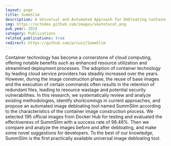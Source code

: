 ```yaml
---
layout: page
title: SummSlim
description: A Universal and Automated Approach for Debloating Container Images
img: https://octodex.github.com/images/skatetocat.png
pub_year: 2024
category: Publications
related_publications: true
redirect: https://github.com/prcuzz/SummSlim
---
```


Container technology has become a cornerstone of cloud computing, offering notable benefits such as enhanced resource utilization and streamlined deployment processes. The adoption of container technology by leading cloud service providers has steadily increased over the years. However, during the image construction phase, the reuse of base images and the execution of certain commands often results in the retention of redundant files, leading to resource wastage and potential security vulnerabilities. In this research, we systematically review and analyze existing methodologies, identify shortcomings in current approaches, and propose an automated image debloating tool named SummSlim according to the characteristics of the container image construction process. We selected 195 official images from Docker Hub for testing and evaluated the effectiveness of SummSlim with a success rate of 98.46%. Then we compare and analyze the images before and after debloating, and make some novel suggestions for developers. To the best of our knowledge, SummSlim is the first practically available universal image debloating tool.
